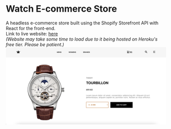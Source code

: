 # Watch E-commerce Store

A headless e-commerce store built using the Shopify Storefront API with React for the front-end.
</br>
Link to live website: [here](https://vintage-timepieces.herokuapp.com/)
</br>
<i>(Website may take some time to load due to it being hosted on Heroku's free tier. Please be patient.)</i>
![Vintage Timepieces Product Page](preview-image.png "Vintage Timepieces Product Page")
